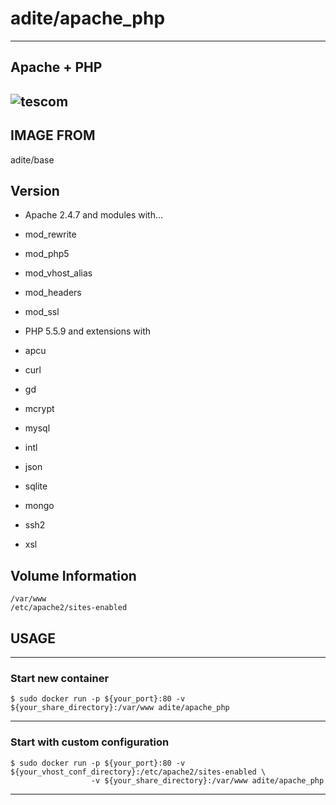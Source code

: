 # adite/apache_php
---
## Apache + PHP
![tescom](https://en.gravatar.com/userimage/96759029/aa4308f795041de37cc2fedf0d1071ca?size=128)
---
## IMAGE FROM
adite/base    

## Version 
* Apache 2.4.7 and modules with...  
 * mod_rewrite
 * mod_php5
 * mod_vhost_alias
 * mod_headers
 * mod_ssl

* PHP 5.5.9 and extensions with
 * apcu
 * curl
 * gd
 * mcrypt
 * mysql
 * intl
 * json
 * sqlite
 * mongo
 * ssh2
 * xsl
   
## Volume Information
```shell
/var/www
/etc/apache2/sites-enabled
```
   

## USAGE
---
### Start new container
```shell
$ sudo docker run -p ${your_port}:80 -v ${your_share_directory}:/var/www adite/apache_php
```
---
### Start with custom configuration
```shell
$ sudo docker run -p ${your_port}:80 -v ${your_vhost_conf_directory}:/etc/apache2/sites-enabled \
                  -v ${your_share_directory}:/var/www adite/apache_php
```
---
